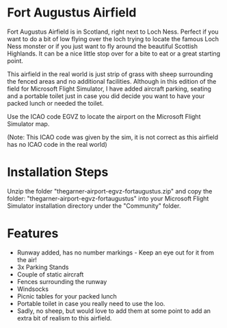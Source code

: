 # Fort Augustus Airfield

Fort Augustus Airfield is in Scotland, right next to Loch Ness. Perfect if you want to do a bit of low flying over the loch trying to locate the famous Loch Ness monster or if you just want to fly around the beautiful Scottish Highlands. It can be a nice little stop over for a bite to eat or a great starting point. 

This airfield in the real world is just strip of grass with sheep surrounding the fenced areas and no additional facilities. Although in this edition of the field for Microsoft Flight Simulator, I have added aircraft parking, seating and a portable toilet just in case you did decide you want to have your packed lunch or needed the toilet.  

Use the ICAO code EGVZ to locate the airport on the Microsoft Flight Simulator map. 

(Note: This ICAO code was given by the sim, it is not correct as this airfield has no ICAO code in the real world)

# Installation Steps

Unzip the folder "thegarner-airport-egvz-fortaugustus.zip" and copy the folder: "thegarner-airport-egvz-fortaugustus" into your Microsoft Flight Simulator installation directory under the "Community" folder.

# Features
* Runway added, has no number markings - Keep an eye out for it from the air!
* 3x Parking Stands
* Couple of static aircraft
* Fences surrounding the runway
* Windsocks
* Picnic tables for your packed lunch
* Portable toilet in case you really need to use the loo.
* Sadly, no sheep, but would love to add them at some point to add an extra bit of realism to this airfield. 
